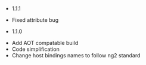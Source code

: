 * 1.1.1
- Fixed attribute bug

* 1.1.0
- Add AOT compatable build
- Code simplification
- Change host bindings names to follow ng2 standard
